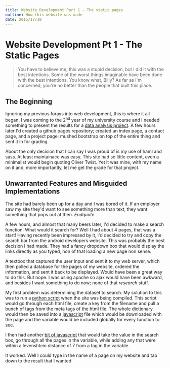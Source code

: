 ```yaml
---
title: Website Development Part 1 - The static pages
outline: How this website was made
date: 2015/17/10
---
```


# Website Development Pt 1 - The Static Pages

> You have to believe me, this was a stupid decision, but I did it with the best intentions. Some of the worst things imaginable have been done with the best intentions. You know what, Billy? As far as I'm concerned, you're no better than the people that built this place.

## The Beginning

Ignoring my previous forays into web development, this is where it all began. I was coming to the 2<sup>nd</sup> year of my university course and I needed something to present the results for a [data analysis project](https://github.com/timlyo/redditReadability). A few hours later I'd created a github pages repository; created an index page, a contact page, and a project page; mushed bootstrap on top of the entire thing and sent it in for grading.

About the only decision that I can say I was proud of is my use of haml and sass. At least maintainace was easy. This site had so little content, even a minimalist would begin quoting Oliver Twist. Yet it was mine, with my name on it and, more importantly, let me get the grade for that project.

## Unwarranted Features and Misguided Implementations 

The site had barely been up for a day and I was bored of it. If an employer saw my site they'd want to see something more than text, they want something that pops out at then. *Endquote*

A few hours, and almost that many beers later, I'd decided to make a search function. What would it search for? Well I had about 4 pages, that was a start! Having recently been impressed by it, i'd decided to try and copy the search bar from the android developers website. This was probably the best decision I had made. They had a fancy dropdown box that would display the links directly as you typed, non of that loading a new page non sense.

A textbox that captured the user input and sent it to my web server, which then polled a database for the pages of my website, ordered the information, and sent it back to be displayed. Would have been a great way to do this. But nope. I was using apache so ajax would have been awkward, and besides I want something to do now; none of that *research* stuff.

My first problem was determining the dataset to search. My solution to this was to run a [python script](https://github.com/timlyo/personalWebsite/blob/4eddcebb1a84961f249c5aa9e35281161e5f1610/setupPageList.py) when the site was being compiled. This script would go through each html file, create a key from the filename and pull a bunch of tags from the meta tags of the html file. The whole dictionary would then be saved into a [javascript](https://github.com/timlyo/personalWebsite/blob/4eddcebb1a84961f249c5aa9e35281161e5f1610/dist/javascript/pageList.js) file which would be downloaded with the page and the variable would be included globally for every function to see.

I then had another [bit of javascript](https://github.com/timlyo/personalWebsite/blob/4eddcebb1a84961f249c5aa9e35281161e5f1610/dist/javascript/search.js) that would take the value in the search box, go through all the pages in the variable, while adding any that were within a levenshtein distance of 7 from a tag in the variable. 

It worked. Well I could type in the name of a page on my website and tab down to the result that I wanted
